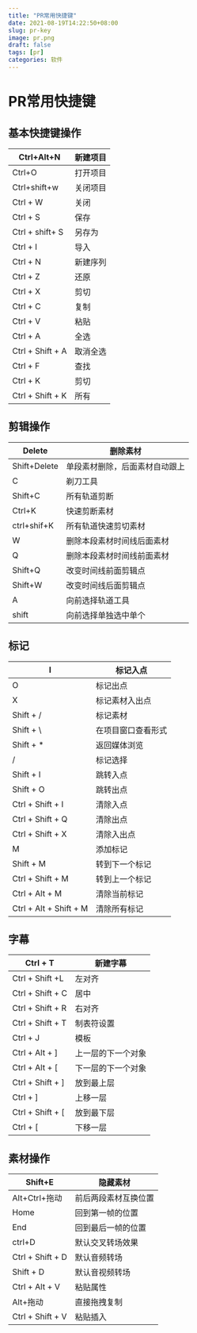 ```yaml
---
title: "PR常用快捷键"
date: 2021-08-19T14:22:50+08:00
slug: pr-key
image: pr.png
draft: false
tags: [pr]
categories: 软件
---
```


# PR常用快捷键

## **基本快捷键操作**

| Ctrl+Alt+N       | 新建项目 |
| ---------------- | -------- |
| Ctrl+O           | 打开项目 |
| Ctrl+shift+w     | 关闭项目 |
| Ctrl + W         | 关闭     |
| Ctrl + S         | 保存     |
| Ctrl + shift+ S  | 另存为   |
| Ctrl + I         | 导入     |
| Ctrl + N         | 新建序列 |
| Ctrl + Z         | 还原     |
| Ctrl + X         | 剪切     |
| Ctrl + C         | 复制     |
| Ctrl + V         | 粘贴     |
| Ctrl + A         | 全选     |
| Ctrl + Shift + A | 取消全选 |
| Ctrl + F         | 查找     |
| Ctrl + K         | 剪切     |
| Ctrl + Shift + K | 所有     |

## **剪辑操作**

| Delete       | 删除素材                       |
| ------------ | ------------------------------ |
| Shift+Delete | 单段素材删除，后面素材自动跟上 |
| C            | 剃刀工具                       |
| Shift+C      | 所有轨道剪断                   |
| Ctrl+K       | 快速剪断素材                   |
| ctrl+shif+K  | 所有轨道快速剪切素材           |
| W            | 删除本段素材时间线后面素材     |
| Q            | 删除本段素材时间线前面素材     |
| Shift+Q      | 改变时间线前面剪辑点           |
| Shift+W      | 改变时间线后面剪辑点           |
| A            | 向前选择轨道工具               |
| shift        | 向前选择单独选中单个           |

## **标记**

| I                      | 标记入点           |
| ---------------------- | ------------------ |
| O                      | 标记出点           |
| X                      | 标记素材入出点     |
| Shift + /              | 标记素材           |
| Shift + \              | 在项目窗口查看形式 |
| Shift + *              | 返回媒体浏览       |
| /                      | 标记选择           |
| Shift + I              | 跳转入点           |
| Shift + O              | 跳转出点           |
| Ctrl + Shift + I       | 清除入点           |
| Ctrl + Shift + Q       | 清除出点           |
| Ctrl + Shift + X       | 清除入出点         |
| M                      | 添加标记           |
| Shift + M              | 转到下一个标记     |
| Ctrl + Shift + M       | 转到上一个标记     |
| Ctrl + Alt + M         | 清除当前标记       |
| Ctrl + Alt + Shift + M | 清除所有标记       |

## **字幕**

| Ctrl + T         | 新建字幕           |
| ---------------- | ------------------ |
| Ctrl + Shift +L  | 左对齐             |
| Ctrl + Shift + C | 居中               |
| Ctrl + Shift + R | 右对齐             |
| Ctrl + Shift + T | 制表符设置         |
| Ctrl + J         | 模板               |
| Ctrl + Alt + ]   | 上一层的下一个对象 |
| Ctrl + Alt + [   | 下一层的下一个对象 |
| Ctrl + Shift + ] | 放到最上层         |
| Ctrl + ]         | 上移一层           |
| Ctrl + Shift + [ | 放到最下层         |
| Ctrl + [         | 下移一层           |

## **素材操作**

| Shift+E          | 隐藏素材             |
| ---------------- | -------------------- |
| AIt+Ctrl+拖动    | 前后两段素材互换位置 |
| Home             | 回到第一帧的位置     |
| End              | 回到最后一帧的位置   |
| ctrl+D           | 默认交叉转场效果     |
| Ctrl + Shift + D | 默认音频转场         |
| Shift + D        | 默认音视频转场       |
| Ctrl + Alt + V   | 粘贴属性             |
| Alt+拖动         | 直接拖拽复制         |
| Ctrl + Shift + V | 粘贴插入             |